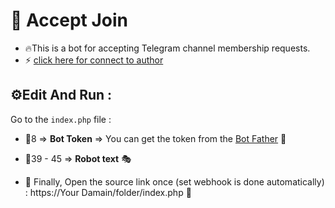 # 🤖 Accept Join
- 🔥This is a bot for accepting Telegram channel membership requests.
- ⚡️ [click here for connect to author](https://t.me/ixAmirCom)
## ⚙️Edit And Run :

Go to the ` index.php ` file :

- 📌8 => **Bot Token** => You can get the token from the [Bot Father](https://t.me/botfather) 🤖

- 📌39 - 45 =>  **Robot text** 🎭

- 📌 Finally, Open the source link once (set webhook is done automatically) : https://Your Damain/folder/index.php  🔗

